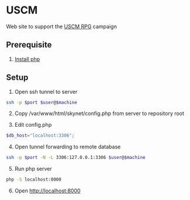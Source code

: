 # USCM

Web site to support the [USCM RPG](https://www.uscm.se/) campaign

## Prerequisite

1. [Install php](https://www.php.net/manual/en/install.php)

## Setup

1. Open ssh tunnel to server
```sh
ssh -p $port $user@$machine
```

2. Copy /var/www/html/skynet/config.php from server to repository root

3. Edit config.php
```php
$db_host="localhost:3306";
```

4. Open tunnel forwarding to remote database
```sh
ssh -p $port -N -L 3306:127.0.0.1:3306 $user@$machine
```

5. Run php server
```sh
php -S localhost:8000
```

6. Open [http://localhost:8000](http://localhost:8000)
